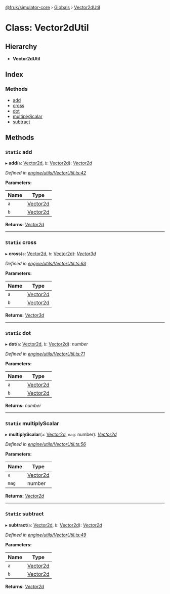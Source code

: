 [@fruk/simulator-core](../README.md) › [Globals](../globals.md) › [Vector2dUtil](vector2dutil.md)

# Class: Vector2dUtil

## Hierarchy

* **Vector2dUtil**

## Index

### Methods

* [add](vector2dutil.md#static-add)
* [cross](vector2dutil.md#static-cross)
* [dot](vector2dutil.md#static-dot)
* [multiplyScalar](vector2dutil.md#static-multiplyscalar)
* [subtract](vector2dutil.md#static-subtract)

## Methods

### `Static` add

▸ **add**(`a`: [Vector2d](../globals.md#vector2d), `b`: [Vector2d](../globals.md#vector2d)): *[Vector2d](../globals.md#vector2d)*

*Defined in [engine/utils/VectorUtil.ts:42](https://github.com/zhiquanyeo/SimulatorCore/blob/f1bf202/src/engine/utils/VectorUtil.ts#L42)*

**Parameters:**

Name | Type |
------ | ------ |
`a` | [Vector2d](../globals.md#vector2d) |
`b` | [Vector2d](../globals.md#vector2d) |

**Returns:** *[Vector2d](../globals.md#vector2d)*

___

### `Static` cross

▸ **cross**(`a`: [Vector2d](../globals.md#vector2d), `b`: [Vector2d](../globals.md#vector2d)): *[Vector3d](../globals.md#vector3d)*

*Defined in [engine/utils/VectorUtil.ts:63](https://github.com/zhiquanyeo/SimulatorCore/blob/f1bf202/src/engine/utils/VectorUtil.ts#L63)*

**Parameters:**

Name | Type |
------ | ------ |
`a` | [Vector2d](../globals.md#vector2d) |
`b` | [Vector2d](../globals.md#vector2d) |

**Returns:** *[Vector3d](../globals.md#vector3d)*

___

### `Static` dot

▸ **dot**(`a`: [Vector2d](../globals.md#vector2d), `b`: [Vector2d](../globals.md#vector2d)): *number*

*Defined in [engine/utils/VectorUtil.ts:71](https://github.com/zhiquanyeo/SimulatorCore/blob/f1bf202/src/engine/utils/VectorUtil.ts#L71)*

**Parameters:**

Name | Type |
------ | ------ |
`a` | [Vector2d](../globals.md#vector2d) |
`b` | [Vector2d](../globals.md#vector2d) |

**Returns:** *number*

___

### `Static` multiplyScalar

▸ **multiplyScalar**(`a`: [Vector2d](../globals.md#vector2d), `mag`: number): *[Vector2d](../globals.md#vector2d)*

*Defined in [engine/utils/VectorUtil.ts:56](https://github.com/zhiquanyeo/SimulatorCore/blob/f1bf202/src/engine/utils/VectorUtil.ts#L56)*

**Parameters:**

Name | Type |
------ | ------ |
`a` | [Vector2d](../globals.md#vector2d) |
`mag` | number |

**Returns:** *[Vector2d](../globals.md#vector2d)*

___

### `Static` subtract

▸ **subtract**(`a`: [Vector2d](../globals.md#vector2d), `b`: [Vector2d](../globals.md#vector2d)): *[Vector2d](../globals.md#vector2d)*

*Defined in [engine/utils/VectorUtil.ts:49](https://github.com/zhiquanyeo/SimulatorCore/blob/f1bf202/src/engine/utils/VectorUtil.ts#L49)*

**Parameters:**

Name | Type |
------ | ------ |
`a` | [Vector2d](../globals.md#vector2d) |
`b` | [Vector2d](../globals.md#vector2d) |

**Returns:** *[Vector2d](../globals.md#vector2d)*
